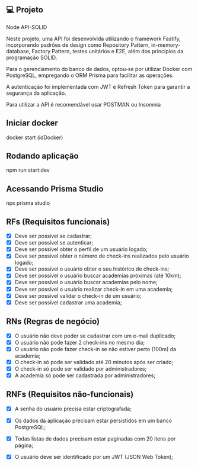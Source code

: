 ## 💻 Projeto

Node API-SOLID

Neste projeto, uma API foi desenvolvida utilizando o framework Fastify, incorporando padrões de design como Repository Pattern, in-memory-database, Factory Pattern, testes unitários e E2E, além dos princípios da programação SOLID.

Para o gerenciamento do banco de dados, optou-se por utilizar Docker com PostgreSQL, empregando o ORM Prisma para facilitar as operações.

A autenticação foi implementada com JWT e Refresh Token para garantir a segurança da aplicação.

Para utilizar a API é recomendável usar POSTMAN ou Insomnia

## Iniciar docker

docker start (idDocker)

## Rodando aplicação

npm run start:dev

## Acessando Prisma Studio

npx prisma studio

## RFs (Requisitos funcionais)

- [x] Deve ser possível se cadastrar;
- [x] Deve ser possível se autenticar;
- [x] Deve ser possível obter o perfil de um usuário logado;
- [x] Deve ser possível obter o número de check-ins realizados pelo usuário logado;
- [x] Deve ser possível o usuário obter o seu histórico de check-ins;
- [x] Deve ser possível o usuário buscar academias próximas (até 10km);
- [x] Deve ser possível o usuário buscar academias pelo nome;
- [x] Deve ser possível o usuário realizar check-in em uma academia;
- [x] Deve ser possível validar o check-in de um usuário;
- [x] Deve ser possível cadastrar uma academia;

## RNs (Regras de negócio)

- [x] O usuário não deve poder se cadastrar com um e-mail duplicado;
- [x] O usuário não pode fazer 2 check-ins no mesmo dia;
- [x] O usuário não pode fazer check-in se não estiver perto (100m) da academia;
- [x] O check-in só pode ser validado até 20 minutos após ser criado;
- [x] O check-in só pode ser validado por administradores;
- [x] A academia só pode ser cadastrada por administradores;

## RNFs (Requisitos não-funcionais)

- [x] A senha do usuário precisa estar criptografada;
- [x] Os dados da aplicação precisam estar persistidos em um banco PostgreSQL;
- [x] Todas listas de dados precisam estar paginadas com 20 itens por página;
- [x] O usuário deve ser identificado por um JWT (JSON Web Token);

